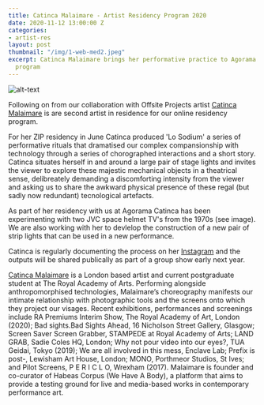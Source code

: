 ```yaml
---
title: Catinca Malaimare - Artist Residency Program 2020
date: 2020-11-12 13:00:00 Z
categories:
- artist-res
layout: post
thumbnail: "/img/1-web-med2.jpeg"
excerpt: Catinca Malaimare brings her performative practice to Agorama's artist residency
  program
---
```


![alt-text](/img/1-web-med2.jpeg)

Following on from our collaboration with Offsite Projects artist [Catinca Malaimare](https://www.catincamalaimare.com/) is are second artist in residence for our online residency program. 

For her ZIP residency in June Catinca produced 'Lo Sodium' a series of performative rituals that dramatised our complex compansionship with technology through a series of chorographed interactions and a short story.  Catinca situates herself in and around a large pair of stage lights and invites the viewer to explore these majestic mechanical objects in a theatrical sense, delibreately demanding a discomforting intensity from the viewer and asking us to share the awkward physical presence of these regal (but sadly now redundant) tecnological artefacts. 

As part of her residency with us at Agorama Catinca has been experimenting with two JVC space helmet TV's from the 1970s (see image). We are also working with her to devlelop the construction of a new pair of strip lights that can be used in a new performance. 

Catinca is regularly documenting the process on her [Instagram](https://www.instagram.com/catincamalaimare/) and the outputs will be shared publically as part of a group show early next year.

[Catinca Malaimare](https://www.catincamalaimare.com/) is a London based artist and current postgraduate student at The Royal Academy of Arts. Performing alongside anthropomorphised technologies, Malaimare’s choreography manifests our intimate relationship with photographic tools and the screens onto which they project our visages. Recent exhibitions, performances and screenings include RA Premiums Interim Show, The Royal Academy of Art, London (2020); Bad sights.Bad Sights Ahead​, 16 Nicholson Street Gallery, Glasgow; Screen Saver Screen Grabber, STAMPEDE at Royal Academy of Arts; LAND GRAB, Sadie Coles HQ, London; Why not pour video into our eyes?, TUA Geidai, Tokyo (2019); We are all involved in this mess, Enclave Lab; Prefix is post-, Lewisham Art House, London; MONO, Porthmeor Studios, St Ives; and Pilot Screens, P E R I C L O, Wrexham (2017). Malaimare is founder and co-curator of Habeas Corpus (We Have A Body), a platform that aims to provide a testing ground for live and media-based works in contemporary performance art.
